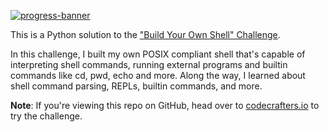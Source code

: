 [![progress-banner](https://backend.codecrafters.io/progress/shell/9a2a4cd1-cfc6-4423-b27c-083fc6e30062)](https://app.codecrafters.io/users/codecrafters-bot?r=2qF)

This is a Python solution to the
["Build Your Own Shell" Challenge](https://app.codecrafters.io/courses/shell/overview).

In this challenge, I built my own POSIX compliant shell that's capable of
interpreting shell commands, running external programs and builtin commands like
cd, pwd, echo and more. Along the way, I learned about shell command parsing,
REPLs, builtin commands, and more.

**Note**: If you're viewing this repo on GitHub, head over to
[codecrafters.io](https://codecrafters.io) to try the challenge.


